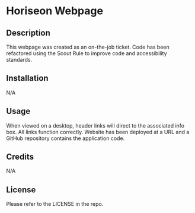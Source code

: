 # Horiseon Webpage

## Description

This webpage was created as an on-the-job ticket. Code has been refactored using the Scout Rule to improve code and accessibility standards.

## Installation

N/A

## Usage

When viewed on a desktop, header links will direct to the associated info box. All links function correctly. Website has been deployed at a URL and a GitHub repository contains the application code.

## Credits

N/A

## License

Please refer to the LICENSE in the repo.